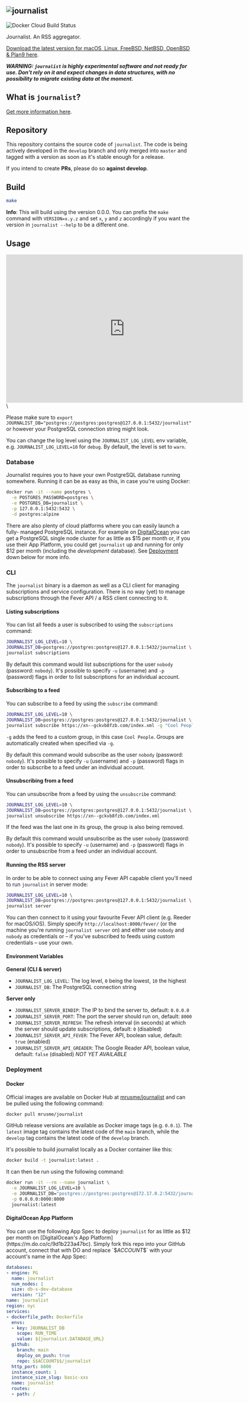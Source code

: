 ![journalist](documentation/journalist.png)
-------------------------------------------

![Docker Cloud Build Status](https://img.shields.io/docker/cloud/build/mrusme/journalist)

Journalist. An RSS aggregator.

[Download the latest version for macOS, Linux, FreeBSD, NetBSD, OpenBSD & Plan9 here](https://github.com/mrusme/journalist/releases/latest).

***WARNING: `journalist` is highly experimental software and not ready for use. 
Don't rely on it and expect changes in data structures, with no 
possibility to migrate existing data at the moment.***

## What is `journalist`?

[Get more information here](https://マリウス.com/journalist-an-rss-aggregator/).

## Repository

This repository contains the source code of `journalist`. The code is being 
actively developed in the `develop` branch and only merged into `master` and 
tagged with a version as soon as it's stable enough for a release. 

If you intend to create **PRs**, please do so **against develop**.

## Build

```sh
make
```

**Info**: This will build using the version 0.0.0. You can prefix the `make` 
command with `VERSION=x.y.z` and set `x`, `y` and `z` accordingly if you want 
the version in `journalist --help` to be a different one.


## Usage

<iframe src="https://player.vimeo.com/video/498907228" width="640" height="400" frameborder="0" allow="autoplay; fullscreen" allowfullscreen></iframe>
 \
 

Please make sure to 
`export JOURNALIST_DB="postgres://postgres:postgres@127.0.0.1:5432/journalist"` 
or however your PostgreSQL connection string might look.

You can change the log level using the `JOURNALIST_LOG_LEVEL` env variable,
e.g. `JOURNALIST_LOG_LEVEL=10` for `debug`. By default, the level is set to 
`warn`.

### Database

Journalist requires you to have your own PostgreSQL database running somewhere.
Running it can be as easy as this, in case you're using Docker:

```sh
docker run -it --name postgres \
  -e POSTGRES_PASSWORD=postgres \
  -e POSTGRES_DB=journalist \
  -p 127.0.0.1:5432:5432 \
  -d postgres:alpine
```

There are also plenty of cloud platforms where you can easily launch a fully-
managed PostgreSQL instance. For example on 
[DigitalOcean](https://m.do.co/c/9d1b223a47bc) you can get a PostgreSQL single
node cluster for as little as $15 per month or, if you use their App Platform,
you could get `journalist` up and running for only $12 per month (including 
the *development* database). See [Deployment](#deployment) down below for more
info.


### CLI

The `journalist` binary is a daemon as well as a CLI client for managing 
subscriptions and service configuration. There is no way (yet) to manage
subscriptions through the Fever API / a RSS client connecting to it.


#### Listing subscriptions

You can list all feeds a user is subscribed to using the `subscriptions`
command:

```sh
JOURNALIST_LOG_LEVEL=10 \
JOURNALIST_DB=postgres://postgres:postgres@127.0.0.1:5432/journalist \
journalist subscriptions
```

By default this command would list subscriptions for the user `nobody` 
(password: `nobody`). It's possible to specify `-u` (username) and `-p` 
(password) flags in order to list subscriptions for an individual 
account.


#### Subscribing to a feed

You can subscribe to a feed by using the `subscribe` command:

```sh
JOURNALIST_LOG_LEVEL=10 \
JOURNALIST_DB=postgres://postgres:postgres@127.0.0.1:5432/journalist \
journalist subscribe https://xn--gckvb8fzb.com/index.xml -g "Cool People"
```

`-g` adds the feed to a custom group, in this case `Cool People`. Groups are 
automatically created when specified via `-g`.

By default this command would subscribe as the user `nobody` 
(password: `nobody`). It's possible to specify `-u` (username) and `-p` 
(password) flags in order to subscribe to a feed under an individual account.


#### Unsubscribing from a feed

You can unsubscribe from a feed by using the `unsubscribe` command:

```sh
JOURNALIST_LOG_LEVEL=10 \
JOURNALIST_DB=postgres://postgres:postgres@127.0.0.1:5432/journalist \
journalist unsubscribe https://xn--gckvb8fzb.com/index.xml
```

If the feed was the last one in its group, the group is also being removed.

By default this command would unsubscribe as the user `nobody` 
(password: `nobody`). It's possible to specify `-u` (username) and `-p` 
(password) flags in order to unsubscribe from a feed under an individual 
account.


#### Running the RSS server

In order to be able to connect using any Fever API capable client you'll need
to run `journalist` in server mode:

```sh
JOURNALIST_LOG_LEVEL=10 \
JOURNALIST_DB=postgres://postgres:postgres@127.0.0.1:5432/journalist \
journalist server
```

You can then connect to it using your favourite Fever API client (e.g. Reeder
for macOS/iOS). Simply specify `http://localhost:8000/fever/` (or the machine you're
running `journalist server` on) and either use `nobody` and `nobody` as 
credentials or – if you've subscribed to feeds using custom credentials – use
your own.

#### Environment Variables

**General (CLI & server)**
- `JOURNALIST_LOG_LEVEL`: The log level, `0` being the lowest, `10` the highest
- `JOURNALIST_DB`: The PostgreSQL connection string

**Server only**
- `JOURNALIST_SERVER_BINDIP`: The IP to bind the server to, default: `0.0.0.0`
- `JOURNALIST_SERVER_PORT`: The port the server should run on, default: `8000`
- `JOURNALIST_SERVER_REFRESH`: The refresh interval (in seconds) at which the 
  server should update subscriptions, default: `0` (disabled)
- `JOURNALIST_SERVER_API_FEVER`: The Fever API, boolean value, default: `true` 
  (enabled)
- `JOURNALIST_SERVER_API_GREADER`: The Google Reader API, boolean value, 
  default: `false` (disabled) *NOT YET AVAILABLE*


### Deployment


#### Docker

Official images are available on Docker Hub at 
[mrusme/journalist](https://hub.docker.com/r/mrusme/journalist) 
and can be pulled using the following command:

```sh
docker pull mrusme/journalist
```

GitHub release versions are available as Docker image tags (e.g. `0.0.1`). 
The `latest` image tag contains the latest code of the `main` branch, while the
`develop` tag contains the latest code of the `develop` branch.

It's possible to build journalist locally as a Docker container like this:

```sh
docker build -t journalist:latest . 
```

It can then be run using the following command:

```sh
docker run -it --rm --name journalist \
  -e JOURNALIST_LOG_LEVEL=10 \
  -e JOURNALIST_DB="postgres://postgres:postgres@172.17.0.2:5432/journalist" \
  -p 0.0.0.0:8000:8000
  journalist:latest
```

#### DigitalOcean App Platform

You can use the following App Spec to deploy `journalist` for as little as $12
per month on [DigitalOcean's App Platform](https://m.do.co/c/9d1b223a47bc). 
Simply fork this repo into your GitHub account, connect that with DO and 
replace `$$ACCOUNT$$` with your account's name in the App Spec:

```yaml
databases:
- engine: PG
  name: journalist
  num_nodes: 1
  size: db-s-dev-database
  version: "12"
name: journalist
region: nyc
services:
- dockerfile_path: Dockerfile
  envs:
  - key: JOURNALIST_DB
    scope: RUN_TIME
    value: ${journalist.DATABASE_URL}
  github:
    branch: main
    deploy_on_push: true
    repo: $$ACCOUNT$$/journalist
  http_port: 8000
  instance_count: 1
  instance_size_slug: basic-xxs
  name: journalist
  routes:
  - path: /
```

